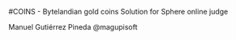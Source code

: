 #COINS - Bytelandian gold coins
Solution for Sphere online judge

Manuel Gutiérrez Pineda
@magupisoft
